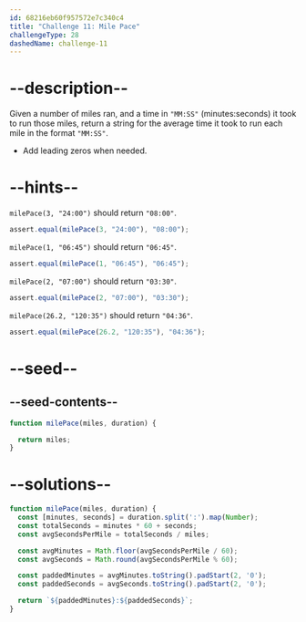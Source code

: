 ```yaml
---
id: 68216eb60f957572e7c340c4
title: "Challenge 11: Mile Pace"
challengeType: 28
dashedName: challenge-11
---
```


# --description--

Given a number of miles ran, and a time in `"MM:SS"` (minutes:seconds) it took to run those miles, return a string for the average time it took to run each mile in the format `"MM:SS"`.

- Add leading zeros when needed.

# --hints--

`milePace(3, "24:00")` should return `"08:00"`.

```js
assert.equal(milePace(3, "24:00"), "08:00");
```

`milePace(1, "06:45")` should return `"06:45"`.

```js
assert.equal(milePace(1, "06:45"), "06:45");
```

`milePace(2, "07:00")` should return `"03:30"`.

```js
assert.equal(milePace(2, "07:00"), "03:30");
```

`milePace(26.2, "120:35")` should return `"04:36"`.

```js
assert.equal(milePace(26.2, "120:35"), "04:36");
```

# --seed--

## --seed-contents--

```js
function milePace(miles, duration) {

  return miles;
}
```

# --solutions--

```js
function milePace(miles, duration) {
  const [minutes, seconds] = duration.split(':').map(Number);
  const totalSeconds = minutes * 60 + seconds;
  const avgSecondsPerMile = totalSeconds / miles;

  const avgMinutes = Math.floor(avgSecondsPerMile / 60);
  const avgSeconds = Math.round(avgSecondsPerMile % 60);

  const paddedMinutes = avgMinutes.toString().padStart(2, '0');
  const paddedSeconds = avgSeconds.toString().padStart(2, '0');

  return `${paddedMinutes}:${paddedSeconds}`;
}
```
